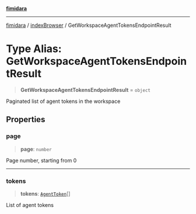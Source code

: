 [**fimidara**](../../README.md)

***

[fimidara](../../modules.md) / [indexBrowser](../README.md) / GetWorkspaceAgentTokensEndpointResult

# Type Alias: GetWorkspaceAgentTokensEndpointResult

> **GetWorkspaceAgentTokensEndpointResult** = `object`

Paginated list of agent tokens in the workspace

## Properties

### page

> **page**: `number`

Page number, starting from 0

***

### tokens

> **tokens**: [`AgentToken`](AgentToken.md)[]

List of agent tokens
